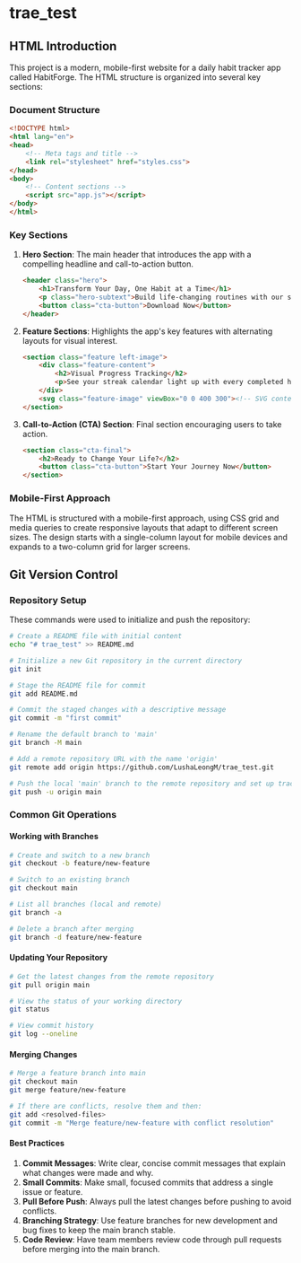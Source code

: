 # trae_test

## HTML Introduction

This project is a modern, mobile-first website for a daily habit tracker app called HabitForge. The HTML structure is organized into several key sections:

### Document Structure

```html
<!DOCTYPE html>
<html lang="en">
<head>
    <!-- Meta tags and title -->
    <link rel="stylesheet" href="styles.css">
</head>
<body>
    <!-- Content sections -->
    <script src="app.js"></script>
</body>
</html>
```

### Key Sections

1. **Hero Section**: The main header that introduces the app with a compelling headline and call-to-action button.
   ```html
   <header class="hero">
       <h1>Transform Your Day, One Habit at a Time</h1>
       <p class="hero-subtext">Build life-changing routines with our science-backed habit tracking system</p>
       <button class="cta-button">Download Now</button>
   </header>
   ```

2. **Feature Sections**: Highlights the app's key features with alternating layouts for visual interest.
   ```html
   <section class="feature left-image">
       <div class="feature-content">
           <h2>Visual Progress Tracking</h2>
           <p>See your streak calendar light up with every completed habit...</p>
       </div>
       <svg class="feature-image" viewBox="0 0 400 300"><!-- SVG content --></svg>
   </section>
   ```

3. **Call-to-Action (CTA) Section**: Final section encouraging users to take action.
   ```html
   <section class="cta-final">
       <h2>Ready to Change Your Life?</h2>
       <button class="cta-button">Start Your Journey Now</button>
   </section>
   ```

### Mobile-First Approach

The HTML is structured with a mobile-first approach, using CSS grid and media queries to create responsive layouts that adapt to different screen sizes. The design starts with a single-column layout for mobile devices and expands to a two-column grid for larger screens.

## Git Version Control

### Repository Setup

These commands were used to initialize and push the repository:

```bash
# Create a README file with initial content
echo "# trae_test" >> README.md

# Initialize a new Git repository in the current directory
git init

# Stage the README file for commit
git add README.md

# Commit the staged changes with a descriptive message
git commit -m "first commit"

# Rename the default branch to 'main'
git branch -M main

# Add a remote repository URL with the name 'origin'
git remote add origin https://github.com/LushaLeongM/trae_test.git

# Push the local 'main' branch to the remote repository and set up tracking
git push -u origin main
```

### Common Git Operations

#### Working with Branches

```bash
# Create and switch to a new branch
git checkout -b feature/new-feature

# Switch to an existing branch
git checkout main

# List all branches (local and remote)
git branch -a

# Delete a branch after merging
git branch -d feature/new-feature
```

#### Updating Your Repository

```bash
# Get the latest changes from the remote repository
git pull origin main

# View the status of your working directory
git status

# View commit history
git log --oneline
```

#### Merging Changes

```bash
# Merge a feature branch into main
git checkout main
git merge feature/new-feature

# If there are conflicts, resolve them and then:
git add <resolved-files>
git commit -m "Merge feature/new-feature with conflict resolution"
```

#### Best Practices

1. **Commit Messages**: Write clear, concise commit messages that explain what changes were made and why.
2. **Small Commits**: Make small, focused commits that address a single issue or feature.
3. **Pull Before Push**: Always pull the latest changes before pushing to avoid conflicts.
4. **Branching Strategy**: Use feature branches for new development and bug fixes to keep the main branch stable.
5. **Code Review**: Have team members review code through pull requests before merging into the main branch.

